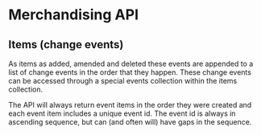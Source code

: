 # Merchandising API

## Items (change events)
As items as added, amended and deleted these events are appended to a list of change events in the order that they happen. These change events can be accessed through a special events collection within the items collection.

The API will always return event items in the order they were created and each event item includes a unique event id. The event id is always in ascending sequence, but can (and often will) have gaps in the sequence.
